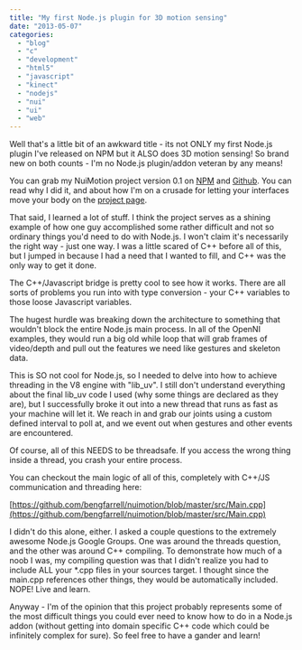 ```yaml
---
title: "My first Node.js plugin for 3D motion sensing"
date: "2013-05-07"
categories:
  - "blog"
  - "c"
  - "development"
  - "html5"
  - "javascript"
  - "kinect"
  - "nodejs"
  - "nui"
  - "ui"
  - "web"
---
```


Well that's a little bit of an awkward title - its not ONLY my first Node.js plugin I've released on NPM but it ALSO does 3D motion sensing! So brand new on both counts - I'm no Node.js plugin/addon veteran by any means!

You can grab my NuiMotion project version 0.1 on [NPM](https://npmjs.org/package/nuimotion) and [Github](https://github.com/bengfarrell/nuimotion). You can read why I did it, and about how I'm on a crusade for letting your interfaces move your body on the [project page](http://www.sweatintotheweb.com/nuimotion-for-node-js/).

That said, I learned a lot of stuff. I think the project serves as a shining example of how one guy accomplished some rather difficult and not so ordinary things you'd need to do with Node.js. I won't claim it's necessarily the right way - just one way. I was a little scared of C++ before all of this, but I jumped in because I had a need that I wanted to fill, and C++ was the only way to get it done.

The C++/Javascript bridge is pretty cool to see how it works. There are all sorts of problems you run into with type conversion - your C++ variables to those loose Javascript variables.

The hugest hurdle was breaking down the architecture to something that wouldn't block the entire Node.js main process. In all of the OpenNI examples, they would run a big old while loop that will grab frames of video/depth and pull out the features we need like gestures and skeleton data.

This is SO not cool for Node.js, so I needed to delve into how to achieve threading in the V8 engine with "lib\_uv". I still don't understand everything about the final lib\_uv code I used (why some things are declared as they are), but I successfully broke it out into a new thread that runs as fast as your machine will let it. We reach in and grab our joints using a custom defined interval to poll at, and we event out when gestures and other events are encountered.

Of course, all of this NEEDS to be threadsafe. If you access the wrong thing inside a thread, you crash your entire process.

You can checkout the main logic of all of this, completely with C++/JS communication and threading here:

[https://github.com/bengfarrell/nuimotion/blob/master/src/Main.cpp](https://github.com/bengfarrell/nuimotion/blob/master/src/Main.cpp)

I didn't do this alone, either. I asked a couple questions to the extremely awesome Node.js Google Groups. One was around the threads question, and the other was around C++ compiling. To demonstrate how much of a noob I was, my compiling question was that I didn't realize you had to include ALL your \*.cpp files in your sources target. I thought since the main.cpp references other things, they would be automatically included. NOPE! Live and learn.

Anyway - I'm of the opinion that this project probably represents some of the most difficult things you could ever need to know how to do in a Node.js addon (without getting into domain specific C++ code which could be infinitely complex for sure). So feel free to have a gander and learn!
